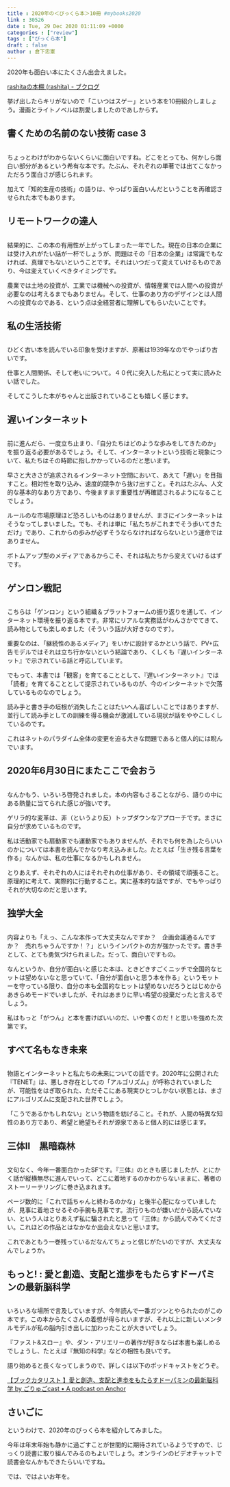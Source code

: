 ```yaml
---
title : 2020年の＜びっくら本＞10冊 #mybooks2020
link : 30526
date : Tue, 29 Dec 2020 01:11:09 +0000
categories : ["review"]
tags : ["びっくら本"]
draft : false
author : 倉下忠憲
---
```


2020年も面白い本にたくさん出会えました。

<a href="https://booklog.jp/users/rashita">rashitaの本棚 (rashita) - ブクログ</a>

挙げ出したらキリがないので「こいつはスゲー」という本を10冊紹介しましょう。漫画とライトノベルは割愛しましたのであしからず。

<h2>書くための名前のない技術 case 3</h2>

<p style="text-align: center;"><a href="http://www.amazon.co.jp/exec/obidos/ASIN/B084D688J1/rashita1000-22/ref=nosim/" target="_blank" rel="noopener noreferrer" name="amazletlink"><img class="aligncenter" style="border: none;" src="https://m.media-amazon.com/images/I/41nT8rxXKvL._SY346_.jpg" alt="" /></a></p>

ちょっとわけがわからないくらいに面白いですね。どこをとっても、何かしら面白い部分があるという希有な本です。たぶん、それぞれの単著では出てこなかっただろう面白さが感じられます。

加えて「知的生産の技術」の語りは、やっぱり面白いんだということを再確認させられた本でもあります。

<h2>リモートワークの達人</h2>

<p style="text-align: center;"><a href="http://www.amazon.co.jp/exec/obidos/ASIN/B08BWXWK8Q/rashita1000-22/ref=nosim/" target="_blank" rel="noopener noreferrer" name="amazletlink"><img class="aligncenter" style="border: none;" src="https://m.media-amazon.com/images/I/41l7EVLwLtL._SY346_.jpg" alt="" /></a></p>

結果的に、この本の有用性が上がってしまった一年でした。現在の日本の企業には受け入れがたい話が一杯でしょうが、問題はその「日本の企業」は常識でもなければ、真理でもないということです。それはいつだって変えていけるものであり、今は変えていくべきタイミングです。

農業では土地の投資が、工業では機械への投資が、情報産業では人間への投資が必要なのは考えるまでもありません。そして、仕事のあり方のデザインとは人間への投資なのである、という点は全経営者に理解してもらいたいことです。

<h2>私の生活技術</h2>

<p style="text-align: center;"><a href="http://www.amazon.co.jp/exec/obidos/ASIN/B07L4B97B7/rashita1000-22/ref=nosim/" target="_blank" rel="noopener noreferrer" name="amazletlink"><img class="aligncenter" style="border: none;" src="https://m.media-amazon.com/images/I/31ZDR8uBtQL._SY346_.jpg" alt="" /></a></p>

ひどく古い本を読んでいる印象を受けますが、原著は1939年なのでやっぱり古いです。

仕事と人間関係、そして老いについて。４０代に突入した私にとって実に読みたい話でした。

そしてこうした本がちゃんと出版されていることも嬉しく感じます。

<h2>遅いインターネット</h2>

<p style="text-align: center;"><a href="http://www.amazon.co.jp/exec/obidos/ASIN/B0847LF6Z1/rashita1000-22/ref=nosim/" target="_blank" rel="noopener noreferrer" name="amazletlink"><img class="aligncenter" style="border: none;" src="https://m.media-amazon.com/images/I/41hVJDkLvML._SY346_.jpg" alt="" /></a></p>

前に進んだら、一度立ち止まり、「自分たちはどのような歩みをしてきたのか」を振り返る必要があるでしょう。そして、インターネットという技術と現象について、私たちはその時節に指しかかっているのだと思います。

早さと大きさが追求されるインターネット空間において、あえて「遅い」を目指すこと。相対性を取り込み、速度的競争から抜け出すこと。それはたぶん、人文的な基本的なあり方であり、今後ますます重要性が再確認されるようになることでしょう。

ルールのな市場原理ほど恐ろしいものはありませんが、まさにインターネットはそうなってしまいました。でも、それは単に「私たちがこれまでそう歩いてきただけ」であり、これからの歩みが必ずそうならなければならないという運命ではありません。

ボトムアップ型のメディアであるからこそ、それは私たちから変えていけるはずです。

<h2>ゲンロン戦記</h2>

<p style="text-align: center;"><a href="http://www.amazon.co.jp/exec/obidos/ASIN/B08Q39PN6K/rashita1000-22/ref=nosim/" target="_blank" rel="noopener noreferrer" name="amazletlink"><img class="aligncenter" style="border: none;" src="https://m.media-amazon.com/images/I/51qOoQTqHvL._SY346_.jpg" alt="" /></a></p>

こちらは「ゲンロン」という組織＆プラットフォームの振り返りを通して、インターネット環境を振り返る本です。非常にリアルな実務話がわんさかでてきて、読み物としても楽しめました（そういう話が大好きなのです）。

重要なのは、「継続性のあるメディア」をいかに設計するかという話で、PV+広告モデルではそれは立ち行かないという結論であり、くしくも『遅いインターネット』で示されている話と呼応しています。

でもって、本書では「観客」を育てることとして、『遅いインターネット』では「読者」を育てることとして提示されているものが、今のインターネットで欠落しているものなのでしょう。

読み手と書き手の垣根が消失したことはたいへん喜ばしいことではありますが、並行して読み手としての訓練を得る機会が激減している現状が話をややこしくしているのです。

これはネットのパラダイム全体の変更を迫る大きな問題であると個人的には睨んでいます。

<h2>2020年6月30日にまたここで会おう</h2>

<p style="text-align: center;"><a href="http://www.amazon.co.jp/exec/obidos/ASIN/B08BJ2JGNT/rashita1000-22/ref=nosim/" target="_blank" rel="noopener noreferrer" name="amazletlink"><img class="aligncenter" style="border: none;" src="https://m.media-amazon.com/images/I/51wXQuxsH4L._SY346_.jpg" alt="" /></a></p>

なんかもう、いろいろ啓発されました。本の内容もさることながら、語りの中にある熱量に当てられた感じが強いです。

ゲリラ的な変革は、非（というより反）トップダウンなアプローチです。まさに自分が求めているものです。

私は活動家でも扇動家でも運動家でもありませんが、それでも何を為したらいいのかについては本書を読んでかなり考え込みました。たとえば「生き残る言葉を作る」なんかは、私の仕事になるかもしれません。

とりあえず、それぞれの人にはそれぞれの仕事があり、その領域で頑張ること。原理的に考えて、実際的に行動すること。実に基本的な話ですが、でもやっぱりそれが大切なのだと思います。

<h2>独学大全</h2>

<p style="text-align: center;"><a href="http://www.amazon.co.jp/exec/obidos/ASIN/B08DR7YL5J/rashita1000-22/ref=nosim/" target="_blank" rel="noopener noreferrer" name="amazletlink"><img class="aligncenter" style="border: none;" src="https://m.media-amazon.com/images/I/513QQeMY4zL._SY346_.jpg" alt="" /></a></p>

内容よりも「えっ、こんな本作って大丈夫なんですか？　企画会議通るんですか？　売れちゃうんですか！？」というインパクトの方が強かったです。書き手として、とても勇気づけられました。だって、面白いですもの。

なんというか、自分が面白いと感じた本は、ときどきすごくニッチで全国的なヒットは望めないなと思っていて、「自分が面白いと思う本を作る」というモットーを守っている限り、自分の本も全国的なヒットは望めないだろうとはじめからあきらめモードでいましたが、それはあまりに早い希望の投棄だったと言えるでしょう。

私はもっと「がつん」と本を書けばいいのだ、いや書くのだ！と思いを強めた次第です。

<h2>すべて名もなき未来</h2>

<p style="text-align: center;"><a href="http://www.amazon.co.jp/exec/obidos/ASIN/B089KGCHPC/rashita1000-22/ref=nosim/" target="_blank" rel="noopener noreferrer" name="amazletlink"><img class="aligncenter" style="border: none;" src="https://m.media-amazon.com/images/I/51mCiMiRbLL._SY346_.jpg" alt="" /></a></p>

物語とインターネットと私たちの未来についての話です。2020年に公開された『TENET』は、悪しき存在としての「アルゴリズム」が呼称されていましたが、可能性をはぎ取られた、ただそこにある現実ひとつしかない状態とは、まさにアルゴリズムに支配された世界でしょう。

「こうであるかもしれない」という物語を紡げること。それが、人間の特異な知性のあり方であり、希望と絶望もそれが源泉であると個人的には感じます。

<h2>三体Ⅱ　黒暗森林</h2>

<p style="text-align: center;"><a href="http://www.amazon.co.jp/exec/obidos/ASIN/B089M77R61/rashita1000-22/ref=nosim/" target="_blank" rel="noopener noreferrer" name="amazletlink"><img class="aligncenter" style="border: none;" src="https://m.media-amazon.com/images/I/41I9CUn-wTL._SY346_.jpg" alt="" /></a></p>

文句なく、今年一番面白かったSFです。『三体』のときも感じましたが、とにかく話が縦横無尽に進んでいって、どこに着地するのかわからないままに、著者のストーリーテリングに巻き込まれます。

ページ数的に「これで話ちゃんと終わるのかな」と後半心配になっていましたが、見事に着地させるその手腕も見事です。流行りものが嫌いだから読んでいない、という人はとりあえず私に騙されたと思って『三体』から読んでみてください。これほどの作品とはなかなか出会えないと思います。

これであともう一巻残っているだなんてちょっと信じがたいのですが、大丈夫なんでしょうか。

<h2>もっと! : 愛と創造、支配と進歩をもたらすドーパミンの最新脳科学</h2>

<p style="text-align: center;"><a href="http://www.amazon.co.jp/exec/obidos/ASIN/4772695702/rashita1000-22/ref=nosim/" target="_blank" rel="noopener noreferrer" name="amazletlink"><img class="aligncenter" style="border: none;" src="https://images-na.ssl-images-amazon.com/images/I/41Btr4KQ-zL._SX344_BO1,204,203,200_._SY346_.jpg" alt="" /></a></p>

いろいろな場所で言及していますが、今年読んで一番ガツンとやられたのがこの本です。この本からたくさんの着想が得られいますが、それ以上に新しいメンタルモデルが私の脳内引き出しに加わったことが大きいでしょう。

『ファスト&スロー』や、ダン・アリエリーの著作が好きならば本書も楽しめるでしょうし、たとえば『無知の科学』などの相性も良いです。

語り始めると長くなってしまうので、詳しくは以下のポッドキャストをどうぞ。

<a href="https://anchor.fm/goryugocom/episodes/ep-emtff0">【ブックカタリスト 】愛と創造、支配と進歩をもたらすドーパミンの最新脳科学 by ごりゅごcast • A podcast on Anchor</a>

<h2>さいごに</h2>

というわけで、2020年のびっくら本を紹介してみました。

今年は年末年始も静かに過ごすことが世間的に期待されているようですので、じっくり読書に取り組んでみるのもよいでしょう。オンラインのビデオチャットで読書会なんかもできたらいいですね。

では、ではよいお年を。
